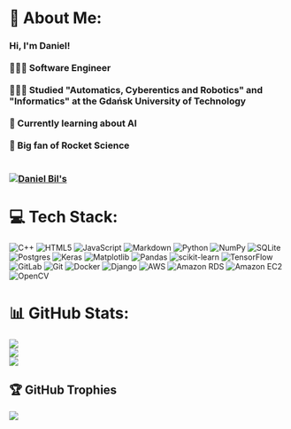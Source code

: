 # 💫 About Me:
### Hi, I'm Daniel!<br><br>🧔🏻‍♂️ Software Engineer <br/><br>👨🏻‍🎓 Studied "Automatics, Cyberentics and Robotics" and "Informatics" at the Gdańsk University of Technology <br/><br>🤖 Currently learning about AI <br/><br>🚀 Big fan of Rocket Science  <br/><br><br>[![Daniel Bil's](https://github-readme-stats.vercel.app/api?username=Daniel-Bil&show_icons=true&theme=dracula)](https://github.com/Daniel-Bil/github-readme-stats)<br>


# 💻 Tech Stack:
![C++](https://img.shields.io/badge/c++-%2300599C.svg?style=for-the-badge&logo=c%2B%2B&logoColor=white) ![HTML5](https://img.shields.io/badge/html5-%23E34F26.svg?style=for-the-badge&logo=html5&logoColor=white) ![JavaScript](https://img.shields.io/badge/javascript-%23323330.svg?style=for-the-badge&logo=javascript&logoColor=%23F7DF1E) ![Markdown](https://img.shields.io/badge/markdown-%23000000.svg?style=for-the-badge&logo=markdown&logoColor=white) ![Python](https://img.shields.io/badge/python-3670A0?style=for-the-badge&logo=python&logoColor=ffdd54) ![NumPy](https://img.shields.io/badge/numpy-%23013243.svg?style=for-the-badge&logo=numpy&logoColor=white) ![SQLite](https://img.shields.io/badge/sqlite-%2307405e.svg?style=for-the-badge&logo=sqlite&logoColor=white) ![Postgres](https://img.shields.io/badge/postgres-%23316192.svg?style=for-the-badge&logo=postgresql&logoColor=white) ![Keras](https://img.shields.io/badge/Keras-%23D00000.svg?style=for-the-badge&logo=Keras&logoColor=white) ![Matplotlib](https://img.shields.io/badge/Matplotlib-%23ffffff.svg?style=for-the-badge&logo=Matplotlib&logoColor=black) ![Pandas](https://img.shields.io/badge/pandas-%23150458.svg?style=for-the-badge&logo=pandas&logoColor=white) ![scikit-learn](https://img.shields.io/badge/scikit--learn-%23F7931E.svg?style=for-the-badge&logo=scikit-learn&logoColor=white) ![TensorFlow](https://img.shields.io/badge/TensorFlow-%23FF6F00.svg?style=for-the-badge&logo=TensorFlow&logoColor=white) ![GitLab](https://img.shields.io/badge/gitlab-%23181717.svg?style=for-the-badge&logo=gitlab&logoColor=white) ![Git](https://img.shields.io/badge/git-%23F05033.svg?style=for-the-badge&logo=git&logoColor=white) ![Docker](https://img.shields.io/badge/docker-%230db7ed.svg?style=for-the-badge&logo=docker&logoColor=white) ![Django](https://img.shields.io/badge/django-%23092E20.svg?style=for-the-badge&logo=django&logoColor=white) ![AWS](https://img.shields.io/badge/AWS-%23FF9900.svg?style=for-the-badge&logo=amazonaws&logoColor=white) ![Amazon RDS](https://img.shields.io/badge/Amazon%20RDS-527FFF?style=for-the-badge&logo=amazonrds&logoColor=white) ![Amazon EC2](https://img.shields.io/badge/Amazon%20EC2-F8991D?style=for-the-badge&logo=amazonec2&logoColor=white) ![OpenCV](https://img.shields.io/badge/OpenCV-%235C3EE8.svg?style=for-the-badge&logo=opencv&logoColor=white)






# 📊 GitHub Stats:
![](https://github-readme-stats.vercel.app/api?username=Daniel-Bil&theme=dark&hide_border=false&include_all_commits=true&count_private=true)<br/>
![](https://github-readme-streak-stats.herokuapp.com/?user=Daniel-Bil&theme=dark&hide_border=false)<br/>
![](https://github-readme-stats.vercel.app/api/top-langs/?username=Daniel-Bil&theme=dark&hide_border=false&include_all_commits=true&count_private=true&layout=compact)

## 🏆 GitHub Trophies
![](https://github-profile-trophy.vercel.app/?username=Daniel-Bil&theme=radical&no-frame=false&no-bg=true&margin-w=4)

<!-- Proudly created with GPRM ( https://gprm.itsvg.in ) -->
